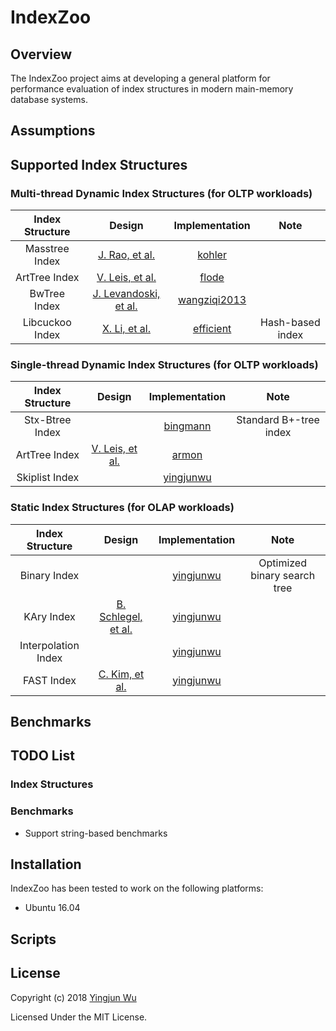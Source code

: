 # IndexZoo

## Overview
The IndexZoo project aims at developing a general platform for performance evaluation of index structures in modern main-memory database systems.




## Assumptions


## Supported Index Structures

### Multi-thread Dynamic Index Structures (for OLTP workloads)

| Index Structure | Design | Implementation | Note  |
|:---------------:|:------:|:-----------------------:|:-----:|
| Masstree Index  | [J. Rao, et al.](https://dl.acm.org/citation.cfm?id=2168855) | [kohler](https://github.com/kohler/masstree-beta)                   | |
| ArtTree Index   | [V. Leis, et al.](https://dl.acm.org/citation.cfm?id=2933349.2933352) | [flode](https://github.com/flode/ARTSynchronized) | |
| BwTree Index    | [J. Levandoski, et al.](https://dl.acm.org/citation.cfm?id=2510649.2511251) | [wangziqi2013](https://github.com/wangziqi2013/BwTree) | |
| Libcuckoo Index | [X. Li, et al.](https://dl.acm.org/citation.cfm?id=2592820) | [efficient](https://github.com/efficient/libcuckoo) | Hash-based index |

### Single-thread Dynamic Index Structures (for OLTP workloads)

| Index Structure | Design | Implementation | Note  |
|:---------------:|:------:|:-----------------------:|:-----:|
| Stx-Btree Index |  | [bingmann](https://github.com/bingmann/stx-btree) | Standard B+-tree index |
| ArtTree Index   | [V. Leis, et al.](https://db.in.tum.de/~leis/papers/ART.pdf) | [armon](https://github.com/armon/libart)                   | |
| Skiplist Index  |  | [yingjunwu]() | |

### Static Index Structures (for OLAP workloads)

| Index Structure     | Design | Implementation | Note  |
|:-------------------:|:------:|:-----------------------:|:-----:|
| Binary Index        | | [yingjunwu]() | Optimized binary search tree |
| KAry Index          | [B. Schlegel, et al.](https://dl.acm.org/citation.cfm?id=1565705) | [yingjunwu]() | |
| Interpolation Index | | [yingjunwu]() | |
| FAST Index          | [C. Kim, et al.](https://dl.acm.org/citation.cfm?id=1807206) | [yingjunwu]() | |

## Benchmarks

## TODO List

### Index Structures



### Benchmarks
- Support string-based benchmarks

## Installation

IndexZoo has been tested to work on the following platforms:

- Ubuntu 16.04

## Scripts



## License

Copyright (c) 2018 [Yingjun Wu](https://yingjunwu.github.io/)

Licensed Under the MIT License.
